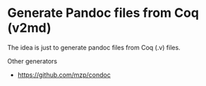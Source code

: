 # Generate Pandoc files from Coq (v2md)

The idea is just to generate pandoc files from Coq (.v) files.


Other generators
- https://github.com/mzp/condoc
